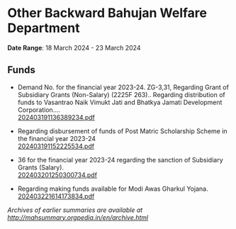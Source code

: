 # Other Backward Bahujan Welfare Department

**Date Range**: 18 March 2024 - 23 March 2024


## Funds
- Demand No. for the financial year 2023-24. ZG-3,31, Regarding Grant of Subsidiary Grants (Non-Salary) (2225F 263).. Regarding distribution of funds to Vasantrao Naik Vimukt Jati and Bhatkya Jamati Development Corporation....\
  [202403191136389234.pdf](https://gr.maharashtra.gov.in/Site/Upload/Government%20Resolutions/English/202403191136389234.pdf)

- Regarding disbursement of funds of Post Matric Scholarship Scheme in the financial year 2023-24\
  [202403191152225534.pdf](https://gr.maharashtra.gov.in/Site/Upload/Government%20Resolutions/English/202403191152225534.pdf)

- 36 for the financial year 2023-24 regarding the sanction of Subsidiary Grants (Salary).\
  [202403201250300734.pdf](https://gr.maharashtra.gov.in/Site/Upload/Government%20Resolutions/English/202403201250300734.pdf)

- Regarding making funds available for Modi Awas Gharkul Yojana.\
  [202403221614173834.pdf](https://gr.maharashtra.gov.in/Site/Upload/Government%20Resolutions/English/202403221614173834.pdf)


*Archives of earlier summaries are available at http://mahsummary.orgpedia.in/en/archive.html*